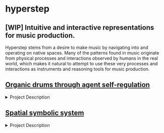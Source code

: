 # hyperstep
## [WIP] Intuitive and interactive representations for music production. 

Hyperstep stems from a desire to make music by navigating into and operating on native spaces. 
Many of the patterns found in music originate from physical processes and interactions observed by humans in the real world, which makes it natural to attempt to use these very processes and interactions as instruments and reasoning tools for music production.

## [Organic drums through agent self-regulation](https://github.com/a-sumo/hyperstep/blob/main/colab/agent_self_regulation.ipynb)
<details>
  <summary>Project Description</summary>
  
  In this notebook, I attempt to recreate organic temporal patterns and syncopation by modeling composition as an agent regulating internal properties through a set of sound-associated actions. The key insight is to assign opposite effects to kicks and snare/claps.
  
 The direction of these effects has been determined arbitrarily, although I believe there is a *grammar of processes* that can be derived from real-world observations.  
 I have done my best to derive the magnitude of the actions' effects through the analysis of audio features. 
 
 The direction and magnitude of the actions' effects can be greatly improved by integrating algorithms that estimate impact forces from sound such as Diffimpact. [[2](#diffimpact)]
  
Here are some of the model's outputs:
<details>
  <summary>Examples:</summary>
  
   [Example 1](https://user-images.githubusercontent.com/75185852/174502800-3452d939-b6da-4998-90c9-3c02c7bb5346.mp4)
  
   [Example 2](https://user-images.githubusercontent.com/75185852/188287025-1554ed5f-28c0-43af-9a73-7ea24ecfda6a.mp4)
  
   [Example 3](https://user-images.githubusercontent.com/75185852/188287983-2b5c1b88-3d5a-4941-b9a1-c1044aa83991.mp4)
  
</details>

The self-regulation model is fairly superficial and results in an implementation that is complicated and hard to control.  
**"The more factored a theory and the more emergent the observed phenomena from the theory, the more satisfying the theory."**  
*Daniel Shawcross Wilkerson, [Harmony Explained: Progress Towards A Scientific Theory of Music (2012)](https://arxiv.org/abs/1202.4212v1)*

A more appealing approach would be to consider drums as locomotive processes. [[1](#animacy)]  
By providing an agent with a *goal* in space, coupled with the use of drums as *actions that induce motion* and by carefully designing the *agent's environment*, we should derive rich and organic drum patterns.  

The main advantage is that the user would compose in a semantically rich and intuitive space(3D world) populated by intuitive objects (entities) rather than a space of buttons, knobs and MIDI files.   

This approach imposes the setup of a simulation environment and more refined audio analysis algorithms.

Below are searly experiments in Unity.

https://github.com/user-attachments/assets/b9272725-deaa-4445-93e1-3b05b1136834

https://github.com/user-attachments/assets/a0526745-8a50-4353-ac46-40ba09ef13a4


<a id="animacy">
  
  [1][Yuri Broze. Animacy, Anthropomimesis, and Musical Line(2013)](https://etd.ohiolink.edu/apexprod/rws_etd/send_file/send?accession=osu1367425698)
  
</a>

<a id="diffimpact">
  
  [2][Samuel Clarke, Negin Heravi, Mark Rau, Ruohan Gao, Jiajun Wu, Doug James, Jeannette Bohg,  
DiffImpact: Differentiable Rendering and Identification of Impact Sounds(2021)](https://openreview.net/forum?id=wVIqlSqKu2D)
  
</a>
</details>
 
## [Spatial symbolic system](https://a-sumo.github.io/hyperstep/)
<details>
<summary>Project Description</summary>
  
  The goal of this project is to turn sounds into spatial symbols that can be manipulated and composed in intuitive ways. 
  
  Feature list:
  
  - [x] Audio file processing
  - [x] Microphone input processing
  - [ ] Bounding volume hierarchies for multiple symbols
  - [ ] Definition of interaction rules
  - [ ] Source separation
  
  Quickstart:
 
  - Clone the GitHub repository.
  - If needed, install [Node.js and npm](https://docs.npmjs.com/downloading-and-installing-node-js-and-npm).
  - Run locally with:
  ```npm run dev```
  
  The project uses [SharedArrayBuffers](https://developer.mozilla.org/en-US/docs/Web/JavaScript/Reference/Global_Objects/SharedArrayBuffer) which require a secure context. When prompted, open the project on localhost. The deployed GitHub page currently works on Chrome and Firefox.  

<details>
  <summary>Examples:</summary>
  
https://user-images.githubusercontent.com/75185852/199851952-30525228-27ca-4f32-9f7f-a04768d41703.mp4
  
https://user-images.githubusercontent.com/75185852/199347450-c1074afa-6426-4ecd-a25b-dc19c0291554.mp4
  
</details>

</details>

